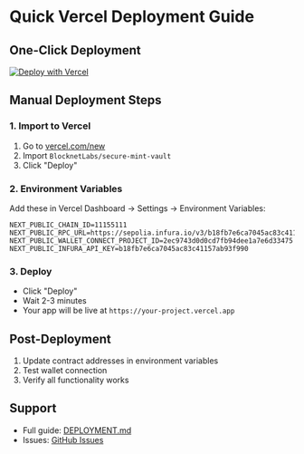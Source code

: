 # Quick Vercel Deployment Guide

## One-Click Deployment

[![Deploy with Vercel](https://vercel.com/button)](https://vercel.com/new/clone?repository-url=https://github.com/BlocknetLabs/secure-mint-vault)

## Manual Deployment Steps

### 1. Import to Vercel
1. Go to [vercel.com/new](https://vercel.com/new)
2. Import `BlocknetLabs/secure-mint-vault`
3. Click "Deploy"

### 2. Environment Variables
Add these in Vercel Dashboard → Settings → Environment Variables:

```env
NEXT_PUBLIC_CHAIN_ID=11155111
NEXT_PUBLIC_RPC_URL=https://sepolia.infura.io/v3/b18fb7e6ca7045ac83c41157ab93f990
NEXT_PUBLIC_WALLET_CONNECT_PROJECT_ID=2ec9743d0d0cd7fb94dee1a7e6d33475
NEXT_PUBLIC_INFURA_API_KEY=b18fb7e6ca7045ac83c41157ab93f990
```

### 3. Deploy
- Click "Deploy" 
- Wait 2-3 minutes
- Your app will be live at `https://your-project.vercel.app`

## Post-Deployment
1. Update contract addresses in environment variables
2. Test wallet connection
3. Verify all functionality works

## Support
- Full guide: [DEPLOYMENT.md](./DEPLOYMENT.md)
- Issues: [GitHub Issues](https://github.com/BlocknetLabs/secure-mint-vault/issues)

